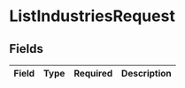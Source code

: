 # ListIndustriesRequest


## Fields

| Field       | Type        | Required    | Description |
| ----------- | ----------- | ----------- | ----------- |